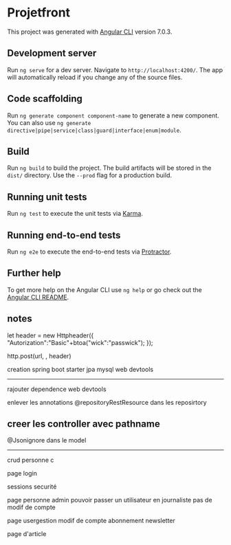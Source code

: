 # Projetfront

This project was generated with [Angular CLI](https://github.com/angular/angular-cli) version 7.0.3.

## Development server

Run `ng serve` for a dev server. Navigate to `http://localhost:4200/`. The app will automatically reload if you change any of the source files.

## Code scaffolding

Run `ng generate component component-name` to generate a new component. You can also use `ng generate directive|pipe|service|class|guard|interface|enum|module`.

## Build

Run `ng build` to build the project. The build artifacts will be stored in the `dist/` directory. Use the `--prod` flag for a production build.

## Running unit tests

Run `ng test` to execute the unit tests via [Karma](https://karma-runner.github.io).

## Running end-to-end tests

Run `ng e2e` to execute the end-to-end tests via [Protractor](http://www.protractortest.org/).

## Further help

To get more help on the Angular CLI use `ng help` or go check out the [Angular CLI README](https://github.com/angular/angular-cli/blob/master/README.md).

## notes

let header = new Httpheader({
	"Autorization":"Basic"+btoa("wick":"passwick");
});

http.post(url, , header)




creation
spring boot starter
	jpa
	mysql
	web
	devtools

----
rajouter dependence
	web
	devtools

enlever les annotations @repositoryRestResource dans les reposirtory

creer les controller avec pathname
------

@Jsonignore dans le model

------------

crud personne
	c
		

page login




sessions
securité


page personne admin
	pouvoir passer un utilisateur en journaliste
	pas de modif de compte

page usergestion
	modif de compte
	abonnement newsletter

page d'article

